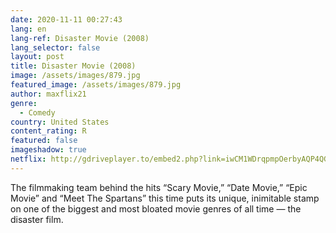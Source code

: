```yaml
---
date: 2020-11-11 00:27:43
lang: en
lang-ref: Disaster Movie (2008)
lang_selector: false
layout: post
title: Disaster Movie (2008)
image: /assets/images/879.jpg
featured_image: /assets/images/879.jpg
author: maxflix21
genre:
  - Comedy
country: United States
content_rating: R
featured: false
imageshadow: true
netflix: http://gdriveplayer.to/embed2.php?link=iwCM1WDrqpmpOerbyAQP4QGt8yS927KKyWOdrZYeb5%252FMJMiTbYg01NAgUzvy8ERx2ngPp%252FBYzQOqDto6fCdaDRB7JvLe2cs1qeNA4HqalRQxexrmL%252FUo7dKp1aOE2amlIwdIoKY080I7bDv7rL1eO9X9zvUu0smJdaGqpMsW1jssJMnLnr4hlKK0lvvNd9umfJNhVQtwKDCRv4eQkaYZ%252Ft
---
```

The filmmaking team behind the hits “Scary Movie,” “Date Movie,” “Epic Movie” and “Meet The Spartans” this time puts its unique, inimitable stamp on one of the biggest and most bloated movie genres of all time — the disaster film.